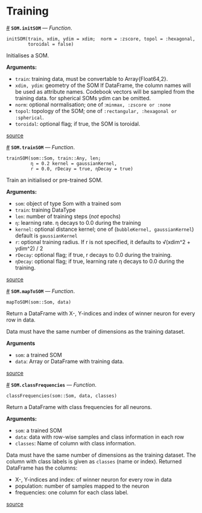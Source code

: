 
<a id='Training-1'></a>

# Training

<a id='SOM.initSOM' href='#SOM.initSOM'>#</a>
**`SOM.initSOM`** &mdash; *Function*.



```
initSOM(train, xdim, ydim = xdim;  norm = :zscore, topol = :hexagonal,
        toroidal = false)
```

Initialises a SOM.

**Arguments:**

  * `train`: training data, must be convertable to Array{Float64,2}.
  * `xdim, ydim`: geometry of the SOM          If DataFrame, the column names will be used as attribute names.          Codebook vectors will be sampled from the training data.          for spherical SOMs ydim can be omitted.
  * `norm`: optional normalisation; one of :`minmax, :zscore or :none`
  * `topol`: topology of the SOM; one of `:rectangular, :hexagonal or :spherical`.
  * `toroidal`: optional flag; if true, the SOM is toroidal.


<a target='_blank' href='https://github.com/andreasdominik/SOM.jl/blob/3ec925cb2c75a6af3bf9a16b2c328dc53b912898/src/api.jl#L5-L20' class='documenter-source'>source</a><br>

<a id='SOM.trainSOM' href='#SOM.trainSOM'>#</a>
**`SOM.trainSOM`** &mdash; *Function*.



```
trainSOM(som::Som, train::Any, len;
         η = 0.2 kernel = gaussianKernel,
         r = 0.0, rDecay = true, ηDecay = true)
```

Train an initialised or pre-trained SOM.

**Arguments:**

  * `som`: object of type Som with a trained som
  * `train`: training DataType
  * `len`: number of training steps (*not* epochs)
  * `η`: learning rate. η decays to 0.0 during the training
  * `kernel`: optional distance kernel; one of (`bubbleKernel, gaussianKernel`)           default is `gaussianKernel`
  * `r`: optional training radius.      If r is not specified, it defaults to √(xdim^2 + ydim^2) / 2
  * `rDecay`: optional flag; if true, r decays to 0.0 during the training.
  * `ηDecay`: optional flag; if true, learning rate η decays to 0.0           during the training.


<a target='_blank' href='https://github.com/andreasdominik/SOM.jl/blob/3ec925cb2c75a6af3bf9a16b2c328dc53b912898/src/api.jl#L45-L64' class='documenter-source'>source</a><br>

<a id='SOM.mapToSOM' href='#SOM.mapToSOM'>#</a>
**`SOM.mapToSOM`** &mdash; *Function*.



```
mapToSOM(som::Som, data)
```

Return a DataFrame with X-, Y-indices and index of winner neuron for every row in data.

Data must have the same number of dimensions as the training dataset.

**Arguments**

  * `som`: a trained SOM
  * `data`: Array or DataFrame with training data.


<a target='_blank' href='https://github.com/andreasdominik/SOM.jl/blob/3ec925cb2c75a6af3bf9a16b2c328dc53b912898/src/api.jl#L81-L92' class='documenter-source'>source</a><br>

<a id='SOM.classFrequencies' href='#SOM.classFrequencies'>#</a>
**`SOM.classFrequencies`** &mdash; *Function*.



```
classFrequencies(som::Som, data, classes)
```

Return a DataFrame with class frequencies for all neurons.

**Arguments:**

  * `som`: a trained SOM
  * `data`: data with row-wise samples and class information in each row
  * `classes`: Name of column with class information.

Data must have the same number of dimensions as the training dataset. The column with class labels is given as `classes` (name or index). Returned DataFrame has the columns:

  * X-, Y-indices and index: of winner neuron for every row in data
  * population: number of samples mapped to the neuron
  * frequencies: one column for each class label.


<a target='_blank' href='https://github.com/andreasdominik/SOM.jl/blob/3ec925cb2c75a6af3bf9a16b2c328dc53b912898/src/api.jl#L110-L126' class='documenter-source'>source</a><br>

